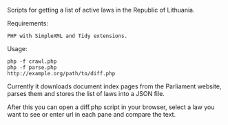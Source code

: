 Scripts for getting a list of active laws in the Republic of Lithuania.

Requirements:

    PHP with SimpleXML and Tidy extensions.

Usage:

    php -f crawl.php
    php -f parse.php
    http://example.org/path/to/diff.php

Currently it downloads document index pages from the Parliament website, parses them and stores the list of laws into a JSON file.

After this you can open a diff.php script in your browser, select a law you want to see or enter url in each pane and compare the text.

